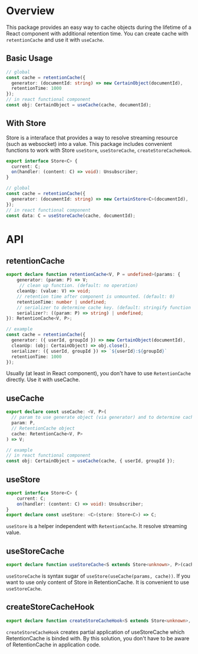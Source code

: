 # Overview

This package provides an easy way to cache objects during the lifetime of a React component with additional retention time. You can create cache with `retentionCache` and use it with `useCache`. 

## Basic Usage

```ts
// global
const cache = retentionCache({
  generator: (documentId: string) => new CertainObject(documentId),
  retentionTime: 1000
});
// in react functional component
const obj: CertainObject = useCache(cache, documentId);
```

## With Store

Store is a interaface that provides a way to resolve streaming resource (such as websocket) into a value. 
This package includes convenient functions to work with Store `useStore`, `useStoreCache`, `createStoreCacheHook`.

```ts
export interface Store<C> {
  current: C;
  on(handler: (content: C) => void): Unsubscriber;
}

// global
const cache = retentionCache({
  generator: (documentId: string) => new CertainStore<C>(documentId),
});
// in react functional component
const data: C = useStoreCache(cache, documentId);
```

# API

## retentionCache
```ts
export declare function retentionCache<V, P = undefined>(params: {
    generator: (param: P) => V;
     // clean up function. (default: no operation)
    cleanUp: (value: V) => void;
    // retention time after component is unmounted. (default: 0)
    retentionTime: number | undefined; 
    // serializer to determine cache key. (default: stringify function like json-stable-stringify)
    serializer?: ((param: P) => string) | undefined;
}): RetentionCache<V, P>;

// example
const cache = retentionCache({
  generator: ({ userId, groupId }) => new CertainObject(documentId),
  cleanUp: (obj: CertainObject) => obj.close(),
  serializer: ({ userId, groupId }) => `${userId}:${groupId}`
  retentionTime: 1000
});
```

Usually (at least in React component), you don't have to use `RetentionCache` directly. Use it with useCache.

## useCache

```ts
export declare const useCache: <V, P>(
  // param to use generate object (via generator) and to determine cache (via serializer).
  param: P, 
  // RetentionCache object
  cache: RetentionCache<V, P>
) => V;

// example
// in react functional component
const obj: CertainObject = useCache(cache, { userId, groupId });
```

## useStore

```ts
export interface Store<C> {
    current: C;
    on(handler: (content: C) => void): Unsubscriber;
}
export declare const useStore: <C>(store: Store<C>) => C;
```

`useStore` is a helper independent with `RetentionCache`. It resolve streaming value.

## useStoreCache
```ts
export declare function useStoreCache<S extends Store<unknown>, P>(cache: RetentionCache<S, P>, params: P): ContentOfStore<S>;
```

`useStoreCache` is syntax sugar of `useStore(useCache(params, cache))`. If you want to use only content of Store in RetentionCache. It is convenient to use `useStoreCache`.


## createStoreCacheHook
```ts
export declare function createStoreCacheHook<S extends Store<unknown>, P>(cache: RetentionCache<S, P>): P extends undefined ? () => ContentOfStore<S> : (params: P) => ContentOfStore<S>;
```

`createStoreCacheHook` creates partial application of useStoreCache which RetentionCache is binded with. By this solution, you don't have to be aware of RetentionCache in application code.
